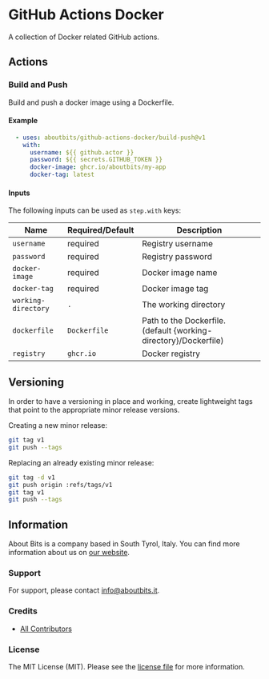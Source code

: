 # GitHub Actions Docker

A collection of Docker related GitHub actions.

## Actions

### Build and Push

Build and push a docker image using a Dockerfile.

#### Example

```yaml
  - uses: aboutbits/github-actions-docker/build-push@v1
    with:
      username: ${{ github.actor }}
      password: ${{ secrets.GITHUB_TOKEN }}
      docker-image: ghcr.io/aboutbits/my-app
      docker-tag: latest
```

#### Inputs

The following inputs can be used as `step.with` keys:

| Name                  | Required/Default | Description                                                        |
|-----------------------|------------------|--------------------------------------------------------------------|
| `username`            | required         | Registry username                                                  |
| `password`            | required         | Registry password                                                  |
| `docker-image`        | required         | Docker image name                                                  |
| `docker-tag`          | required         | Docker image tag                                                   |
| `working-directory`   | `.`              | The working directory                                              |
| `dockerfile`          | `Dockerfile`     | Path to the Dockerfile. (default {working-directory}/Dockerfile)   |
| `registry`            | `ghcr.io`        | Docker registry                                                    |                   


## Versioning

In order to have a versioning in place and working, create lightweight tags that point to the appropriate minor release versions.

Creating a new minor release:

```bash
git tag v1
git push --tags
```

Replacing an already existing minor release:

```bash
git tag -d v1
git push origin :refs/tags/v1
git tag v1
git push --tags
```

## Information

About Bits is a company based in South Tyrol, Italy. You can find more information about us on [our website](https://aboutbits.it).

### Support

For support, please contact [info@aboutbits.it](mailto:info@aboutbits.it).

### Credits

- [All Contributors](../../contributors)

### License

The MIT License (MIT). Please see the [license file](license.md) for more information.
